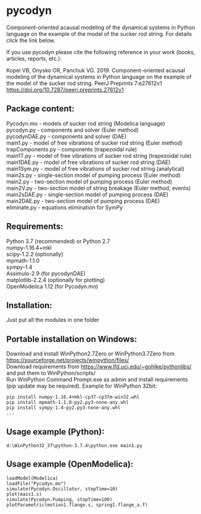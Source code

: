 # pycodyn
Component-oriented acausal modeling of the dynamical systems in Python language on the example of the model of the sucker rod string.
For details click the link below.

If you use pycodyn please cite the following reference in your work (books, articles, reports, etc.):

Kopei VB, Onysko OR, Panchuk VG. 2019. Component-oriented acausal modeling of the dynamical systems in Python language on the example of the model of the sucker rod string. PeerJ Preprints 7:e27612v1 https://doi.org/10.7287/peerj.preprints.27612v1

## Package content:
Pycodyn.mo - models of sucker rod string (Modelica language)  
pycodyn.py - components and solver (Euler method)  
pycodynDAE.py - components and solver (DAE)  
main1.py - model of free vibrations of sucker rod string (Euler method)  
trapComponents.py - components (trapezoidal rule)  
main1T.py - model of free vibrations of sucker rod string (trapezoidal rule)  
main1DAE.py - model of free vibrations of sucker rod string (DAE)  
main1Sym.py - model of free vibrations of sucker rod string (analytical)  
main2s.py - single-section model of pumping process (Euler method)  
main2.py - two-section model of pumping process (Euler method)  
main2V.py - two-section model of string breakage (Euler method, events)  
main2sDAE.py - single-section model of pumping process (DAE)  
main2DAE.py - two-section model of pumping process (DAE)  
eliminate.py - equations elimination for SymPy

## Requirements:
Python 3.7 (recommended) or Python 2.7  
numpy-1.16.4+mkl  
scipy-1.2.2 (optionally)  
mpmath-1.1.0  
sympy-1.4  
Assimulo-2.9 (for pycodynDAE)  
matplotlib-2.2.4 (optionally for plotting)  
OpenModelica 1.12 (for Pycodyn.mo)

## Installation:
Just put all the modules in one folder

## Portable installation on Windows:
Download and install WinPython2.7Zero or WinPython3.7Zero from https://sourceforge.net/projects/winpython/files/  
Download requirements from https://www.lfd.uci.edu/~gohlke/pythonlibs/ and put them to WinPython/scripts/  
Run WinPython Command Prompt.exe as admin and install requirements (pip update may be required). Example for WinPython 32bit:

    pip install numpy-1.16.4+mkl-cp37-cp37m-win32.whl
    pip install mpmath-1.1.0-py2.py3-none-any.whl
    pip install sympy-1.4-py2.py3-none-any.whl
    ...

## Usage example (Python):
    d:\WinPython32_37\python-3.7.4\python.exe main1.py

## Usage example (OpenModelica):
    loadModel(Modelica)
    loadFile("Pycodyn.mo")
    simulate(Pycodyn.Oscillator, stopTime=10)
    plot(mass1.s)
    simulate(Pycodyn.Pumping, stopTime=100)
    plotParametric(motion1.flange.s, spring1.flange_a.f)

